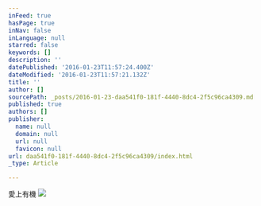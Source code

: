 ```yaml
---
inFeed: true
hasPage: true
inNav: false
inLanguage: null
starred: false
keywords: []
description: ''
datePublished: '2016-01-23T11:57:24.400Z'
dateModified: '2016-01-23T11:57:21.132Z'
title: ''
author: []
sourcePath: _posts/2016-01-23-daa541f0-181f-4440-8dc4-2f5c96ca4309.md
published: true
authors: []
publisher:
  name: null
  domain: null
  url: null
  favicon: null
url: daa541f0-181f-4440-8dc4-2f5c96ca4309/index.html
_type: Article

---
```

愛上有機
![](https://the-grid-user-content.s3-us-west-2.amazonaws.com/a6953639-8730-43fe-8772-455fcf014aa3.jpg)